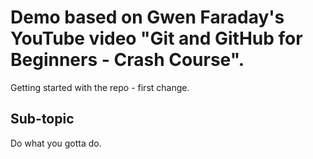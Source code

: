 # Demo based on Gwen Faraday's YouTube video "Git and GitHub for Beginners - Crash Course".
Getting started with the repo - first change.

## Sub-topic
Do what you gotta do.

